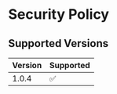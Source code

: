 # Security Policy

## Supported Versions


| Version | Supported          |
| ------- | ------------------ |
| 1.0.4   | :white_check_mark: |

